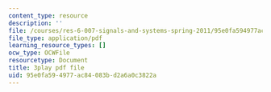 ```yaml
---
content_type: resource
description: ''
file: /courses/res-6-007-signals-and-systems-spring-2011/95e0fa594977ac84083bd2a6a0c3822a_8g4UudyOetE.pdf
file_type: application/pdf
learning_resource_types: []
ocw_type: OCWFile
resourcetype: Document
title: 3play pdf file
uid: 95e0fa59-4977-ac84-083b-d2a6a0c3822a
---
```

